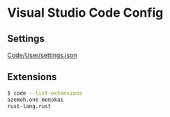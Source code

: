 # Visual Studio Code Config

## Settings

[Code/User/settings.json](settings.json)

## Extensions

```bash
$ code --list-extensions
azemoh.one-monokai
rust-lang.rust
```
